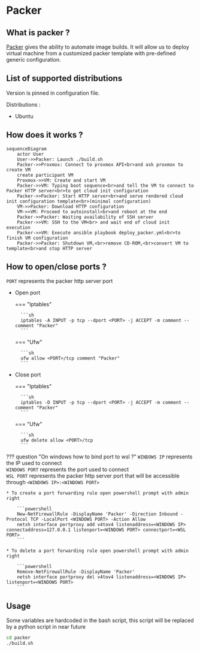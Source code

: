 # Packer

## What is packer ?

[Packer](https://www.packer.io/) gives the ability to automate image builds. It will allow us to deploy virtual machine from a customized packer template with pre-defined generic configuration.

## List of supported distributions

Version is pinned in configuration file.

Distributions :

* Ubuntu

## How does it works ?

```mermaid
sequenceDiagram
    actor User
    User->>Packer: Launch ./build.sh
    Packer->>Proxmox: Connect to proxmox API<br>and ask proxmox to create VM
    create participant VM
    Proxmox->>VM: Create and start VM
    Packer->>VM: Typing boot sequence<br>and tell the VM to connect to Packer HTTP server<br>to get cloud init configuration
    Packer->>Packer: Start HTTP server<br>and serve rendered cloud init configuration template<br>(minimal configuration)
    VM->>Packer: Download HTTP configuration
    VM->>VM: Proceed to autoinstall<br>and reboot at the end
    Packer->>Packer: Waiting availability of SSH server
    Packer->>VM: SSH to the VM<br> and wait end of cloud init execution
    Packer->>VM: Execute ansible playbook deploy_packer.yml<br>to finish VM configuration
    Packer->>Packer: Shutdown VM,<br>remove CD-ROM,<br>convert VM to template<br>and stop HTTP server
```

## How to open/close ports ?

`PORT` represents the packer http server port

* Open port

    === "Iptables"

        ```sh
        iptables -A INPUT -p tcp --dport <PORT> -j ACCEPT -m comment --comment "Packer"
        ```

    === "Ufw"

        ```sh
        ufw allow <PORT>/tcp comment "Packer"
        ```

* Close port

    === "Iptables"

        ```sh
        iptables -D INPUT -p tcp --dport <PORT> -j ACCEPT -m comment --comment "Packer"
        ```

    === "Ufw"

        ```sh
        ufw delete allow <PORT>/tcp
        ```

??? question "On windows how to bind port to wsl ?"
    `WINDOWS IP` represents the IP used to connect  
    `WINDOWS PORT` represents the port used to connect  
    `WSL PORT` represents the packer http server port that will be accessible through `<WINDOWS IP>:<WINDOWS PORT>`  

    * To create a port forwarding rule open powershell prompt with admin right

        ```powershell
        New-NetFirewallRule -DisplayName 'Packer' -Direction Inbound -Protocol TCP -LocalPort <WINDOWS PORT> -Action Allow
        netsh interface portproxy add v4tov4 listenaddress=<WINDOWS IP> connectaddress=127.0.0.1 listenport=<WINDOWS PORT> connectport=<WSL PORT>
        ```

    * To delete a port forwarding rule open powershell prompt with admin right

        ```powershell
        Remove-NetFirewallRule -DisplayName 'Packer'
        netsh interface portproxy del v4tov4 listenaddress=<WINDOWS IP> listenport=<WINDOWS PORT>
        ```

## Usage

Some variables are hardcoded in the bash script, this script will be replaced by a python script in near future

```sh
cd packer
./build.sh
```
